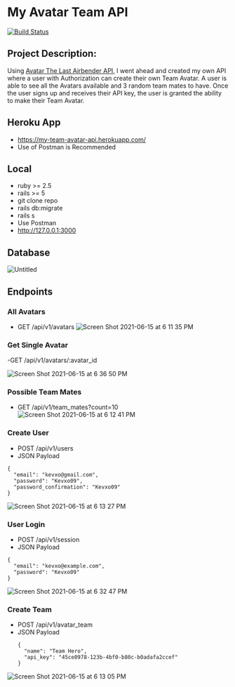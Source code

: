 # My Avatar Team API

[![Build Status](https://travis-ci.com/kevxo/my_team_avatar.svg?branch=main)](https://travis-ci.com/kevxo/my_team_avatar)

## Project Description:

  Using [Avatar The Last Airbender API](https://last-airbender-api.herokuapp.com/), I went ahead and created my own API where a user with Authorization can create their own Team Avatar. A user is able to see all the Avatars available and 3 random team mates to have. Once the user signs up and receives their API key, the user is granted the ability to make their Team Avatar.

## Heroku App
  - https://my-team-avatar-api.herokuapp.com/
  - Use of Postman is Recommended

## Local
  - ruby >= 2.5
  - rails >= 5
  - git clone repo
  - rails db:migrate
  - rails s
  - Use Postman
  - http://127.0.0.1:3000


## Database

  ![Untitled](https://user-images.githubusercontent.com/63522369/122133307-6ede7680-ce0a-11eb-96ed-8c3c101d830e.png)

## Endpoints
  ### All Avatars
  - GET /api/v1/avatars
  ![Screen Shot 2021-06-15 at 6 11 35 PM](https://user-images.githubusercontent.com/63522369/122131073-a0edd980-ce06-11eb-9121-fce4a0715aa1.png)

  ### Get Single Avatar

  -GET /api/v1/avatars/:avatar_id

  ![Screen Shot 2021-06-15 at 6 36 50 PM](https://user-images.githubusercontent.com/63522369/122132358-ae0bc800-ce08-11eb-9e61-e553b1a742f3.png)

### Possible Team Mates
  - GET /api/v1/team_mates?count=10
  ![Screen Shot 2021-06-15 at 6 12 41 PM](https://user-images.githubusercontent.com/63522369/122131177-c7ac1000-ce06-11eb-8093-2dac28995f9e.png)

  ### Create User
  - POST /api/v1/users
  - JSON Payload

  ```
  {
    "email": "kevxo@gmail.com",
    "password": "Kevxo09",
    "password_confirmation": "Kevxo09"
  }
  ```

  ![Screen Shot 2021-06-15 at 6 13 27 PM](https://user-images.githubusercontent.com/63522369/122130440-9e3eb480-ce05-11eb-8101-7931dfd047d1.png)


  ### User Login
  - POST /api/v1/session
  - JSON Payload

  ```
  {
    "email": "kevxo@example.com",
    "password": "Kevxo09"
  }
  ```
![Screen Shot 2021-06-15 at 6 32 47 PM](https://user-images.githubusercontent.com/63522369/122132083-350c7080-ce08-11eb-8a4d-5ab4d3c962c0.png)


  ### Create Team
- POST /api/v1/avatar_team
- JSON Payload
    ```
    {
      "name": "Team Hero",
      "api_key": "45ce0978-123b-4bf0-b80c-b0adafa2ccef"
    }
    ```

![Screen Shot 2021-06-15 at 6 13 05 PM](https://user-images.githubusercontent.com/63522369/122130417-967f1000-ce05-11eb-8fb0-c46c241dd840.png)
